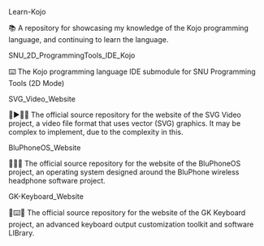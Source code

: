 
Learn-Kojo

📚️ A repository for showcasing my knowledge of the Kojo programming language, and continuing to learn the language. 

SNU_2D_ProgrammingTools_IDE_Kojo

⌨️ The Kojo programming language IDE submodule for SNU Programming Tools (2D Mode)

SVG_Video_Website

💠️▶️💠️🌐️ The official source repository for the website of the SVG Video project, a video file format that uses vector (SVG) graphics. It may be complex to implement, due to the complexity in this.

BluPhoneOS_Website

🔵️📞️🌐️ The official source repository for the website of the BluPhoneOS project, an operating system designed around the BluPhone wireless headphone software project.

GK-Keyboard_Website

🎹️⌨️🌐️ The official source repository for the website of the GK Keyboard project, an advanced keyboard output customization toolkit and software LIBrary.

